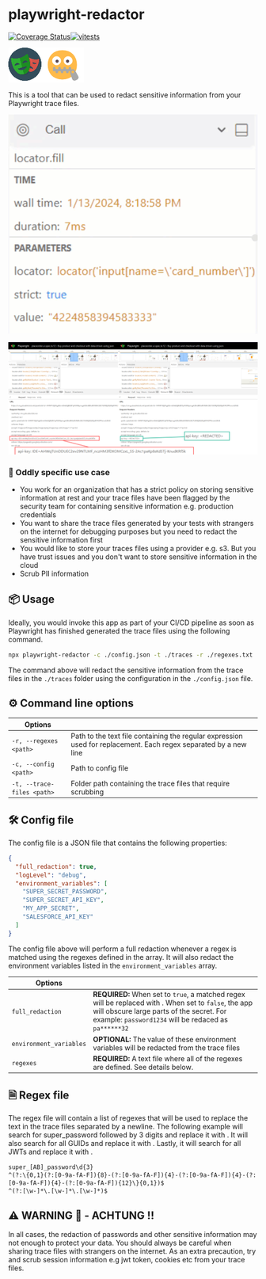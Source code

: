 # playwright-redactor

[![Coverage Status](https://coveralls.io/repos/github/ryanrosello-og/playwright-redactor/badge.svg?branch=add-gh-workflow)](https://coveralls.io/github/ryanrosello-og/playwright-redactor?branch=add-gh-workflow)[![vitests](https://github.com/ryanrosello-og/playwright-redactor/actions/workflows/tests.yml/badge.svg)](https://github.com/ryanrosello-og/playwright-redactor/actions/workflows/tests.yml)


![Main Logo](https://github.com/ryanrosello-og/playwright-redactor/blob/main/assets/2024-01-14_18-40-53.png?raw=true)

This is a tool that can be used to redact sensitive information from your Playwright trace files.

![Gif](https://github.com/ryanrosello-og/playwright-redactor/blob/main/assets/2024-01-14_18-35-20.gif?raw=true)


![Normal vs Redacted](https://github.com/ryanrosello-og/playwright-redactor/blob/main/assets/2024-01-14_18-54-40.png?raw=true)



### 🧪 Oddly specific use case

* You work for an organization that has a strict policy on storing sensitive information at rest and your trace files have been flagged by the security team for containing sensitive information e.g. production credentials
* You want to share the trace files generated by your tests with strangers on the internet for debugging purposes but you need to redact the sensitive information first
* You would like to store your traces files using a provider e.g. s3. But you have trust issues and you don't want to store sensitive information in the cloud
* Scrub PII information

## 📦 Usage

Ideally, you would invoke this app as part of your CI/CD pipeline as soon as Playwright has finished generated the trace files using the following command.

```bash
npx playwright-redactor -c ./config.json -t ./traces -r ./regexes.txt
```

The command above will redact the sensitive information from the trace files in the `./traces` folder using the configuration in the `./config.json` file.

## ⚙️ Command line options

| Options  |          |
| -------- | -------- |
| `-r, --regexes <path>`   | Path to the text file containing the regular expression used for replacement.  Each regex separated by a new line   |
|`-c, --config <path>`   | Path to config file  |
|`-t, --trace-files <path>`   | Folder path containing the trace files that require scrubbing  |


## 🛠️ Config file

The config file is a JSON file that contains the following properties:

```json
{
  "full_redaction": true,
  "logLevel": "debug",
  "environment_variables": [
    "SUPER_SECRET_PASSWORD",
    "SUPER_SECRET_API_KEY",
    "MY_APP_SECRET",
    "SALESFORCE_API_KEY"
  ]
}
```

The config file above will perform a full redaction whenever a regex is matched using the regexes defined in the array. It will also redact the environment variables listed in the `environment_variables` array.

| Options  |          |
| -------- | -------- |
| `full_redaction`   | **REQUIRED:** When set to `true`, a matched regex will be replaced with <REDACTED>. When set to `false`, the app will obscure large parts of the secret. For example: `password1234` will be redaced as `pa******32`   |
|`environment_variables`   | **OPTIONAL:** The value of these environment variables will be redacted from the trace files  |
|`regexes`   | **REQUIRED:** A text file where all of the regexes are defined. See details below.  |

## 🗎 Regex file

The regex file will contain a list of regexes that will be used to replace the text in the trace files separated by a newline. The following example will search for super_password followed by 3 digits and replace it with <REDACTED>. It will also search for all GUIDs and replace it with <REDACTED>.  Lastly, it will search for all JWTs and replace it with <REDACTED>.

```text
super_[AB]_password\d{3}
^(?:\{0,1}(?:[0-9a-fA-F]){8}-(?:[0-9a-fA-F]){4}-(?:[0-9a-fA-F]){4}-(?:[0-9a-fA-F]){4}-(?:[0-9a-fA-F]){12}\}{0,1})$
^(?:[\w-]*\.[\w-]*\.[\w-]*)$
```

## ⚠️ WARNING 🐊 - ACHTUNG !!

In all cases, the redaction of passwords and other sensitive information may not enough to protect your data. You should always be careful when sharing trace files with strangers on the internet. As an extra precaution, try and scrub session information e.g jwt token, cookies etc from your trace files.